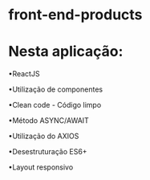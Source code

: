 # front-end-products

<h1>Nesta aplicação:</h1>

<p>•ReactJS</p>
<p>•Utilização de componentes</p>
<p>•Clean code - Código limpo</p>
<p>•Método ASYNC/AWAIT</p>
<p>•Utilização do AXIOS</p>
<p>•Desestruturação ES6+</p>
<p>•Layout responsivo</p>

